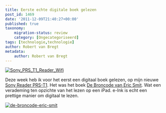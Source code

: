 ```yaml
---
title: Eerste echte digitale boek gelezen
post_id: 1469
date: '2011-12-09T21:40:27+00:00'
published: true
taxonomy:
    migration-status: review
    category: [Ongecategoriseerd]
tags: [technologie,technologie]
author: Robert van Bregt
metadata:
    author: Robert van Bregt
---
```

[![](/wp-content/uploads/2012/01/Sony_PRS_T1_Reader_Wifi-300x248.jpg "Sony_PRS_T1_Reader_Wifi")](http://partner.bol.com/click/click?p=1&t=url&s=2680&url=http%3A//www.bol.com/nl/p/elektronica/sony-reader-wi-fi-zwart/9000000011652493/index.html&f=TXL&name=sonyprst1)

Deze week heb ik voor het eerst een digitaal boek gelezen, op mijn nieuwe [Sony Reader PRS-T1](http://partner.bol.com/click/click?p=1&t=url&s=2680&url=http%3A//www.bol.com/nl/p/elektronica/sony-reader-wi-fi-zwart/9000000011652493/index.html&f=TXL&name=sonyprst1). Het was het boek [De Broncode van Eric Smit](http://partner.bol.com/click/click?p=1&t=url&s=2680&url=http%3A//www.bol.com/nl/p/nederlandse-boeken/de-broncode/1001004011607378/index.html&f=TXL&name=broncode). Wat een verademing ten opzichte van het lezen op een iPad. e-Ink is echt een prettige manier om digitaal te lezen.

[![](/wp-content/uploads/2012/01/de-broncode-eric-smit-189x300.jpg "de-broncode-eric-smit")](http://partner.bol.com/click/click?p=1&t=url&s=2680&url=http%3A//www.bol.com/nl/p/nederlandse-boeken/de-broncode/1001004011607378/index.html&f=TXL&name=broncode)